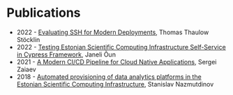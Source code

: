 # Publications

- 2022 - [Evaluating SSH for Modern Deployments](https://thaulow.co/noroff/ssh.pdf), Thomas Thaulow Stöcklin
- 2022 - [Testing Estonian Scientific Computing Infrastructure Self-Service in Cypress Framework](https://comserv.cs.ut.ee/ati_thesis/datasheet.php?id=75146&year=2022), Janeli Õun
- 2021 - [A Modern CI/CD Pipeline for Cloud Native Applications](https://comserv.cs.ut.ee/ati_thesis/datasheet.php?id=72359&year=0), Sergei Zaiaev
- 2018 - [Automated provisioning of data analytics platforms in the Estonian Scientific Computing Infrastructure](https://digikogu.taltech.ee/et/Download/1ee3b818-b726-43cc-a8c4-da8e4d6fc71b/Andmeanaltikaplatvormideautomatiseeritudpaiga.pdf), Stanislav Nazmutdinov